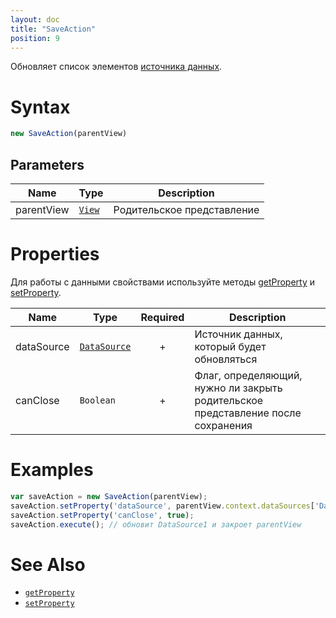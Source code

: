 ```yaml
---
layout: doc
title: "SaveAction"
position: 9
---
```


Обновляет список элементов [источника данных](../../DataSources).

# Syntax

```js
new SaveAction(parentView)
```
## Parameters

|Name|Type|Description|
|----|----------|---------|
|parentView|[`View`](../../Elements/View/)| Родительское представление |

# Properties

Для работы с данными свойствами используйте методы [getProperty](../BaseAction/BaseAction.getProperty/) и [setProperty](../BaseAction/BaseAction.setProperty/).

|Name|Type|Required|Description|
|----|----|:--:|-----------|
|dataSource|[`DataSource`](../../DataSources/)| + |Источник данных, который будет обновляться|
|canClose|`Boolean`| + |Флаг, определяющий, нужно ли закрыть родительское представление после сохранения|


# Examples

```js
var saveAction = new SaveAction(parentView);
saveAction.setProperty('dataSource', parentView.context.dataSources['DataSource1']);
saveAction.setProperty('canClose', true);
saveAction.execute(); // обновит DataSource1 и закроет parentView
```

# See Also

* [`getProperty`](../BaseAction/BaseAction.getProperty/)
* [`setProperty`](../BaseAction/BaseAction.setProperty/)
